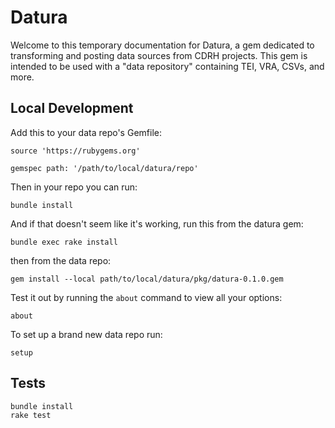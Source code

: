 # Datura

Welcome to this temporary documentation for Datura, a gem dedicated to transforming and posting data sources from CDRH projects.  This gem is intended to be used with a "data repository" containing TEI, VRA, CSVs, and more.

## Local Development


Add this to your data repo's Gemfile:

```
source 'https://rubygems.org'

gemspec path: '/path/to/local/datura/repo'
```

Then in your repo you can run:

```
bundle install
```

And if that doesn't seem like it's working, run this from the datura gem:

```
bundle exec rake install
```

then from the data repo:

```
gem install --local path/to/local/datura/pkg/datura-0.1.0.gem
```

Test it out by running the `about` command to view all your options:

```
about
```

To set up a brand new data repo run:

```
setup
```

## Tests

```
bundle install
rake test
```
